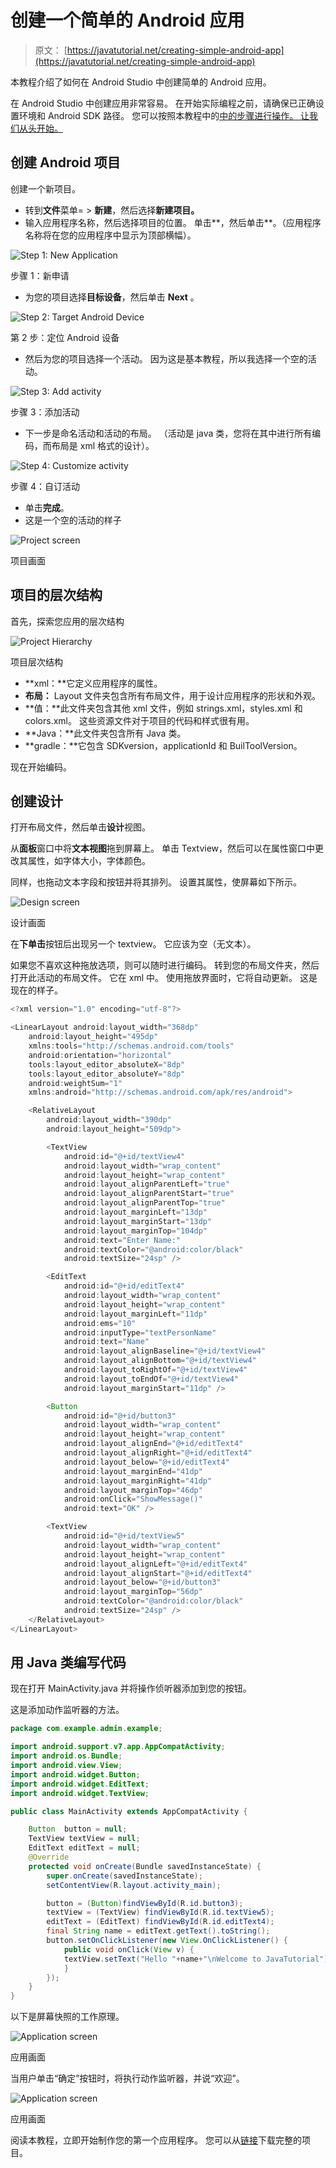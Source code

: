 # 创建一个简单的 Android 应用

> 原文： [https://javatutorial.net/creating-simple-android-app](https://javatutorial.net/creating-simple-android-app)

本教程介绍了如何在 Android Studio 中创建简单的 Android 应用。

在 Android Studio 中创建应用非常容易。 在开始实际编程之前，请确保已正确设置环境和 Android SDK 路径。 您可以按照本教程中的[中的步骤进行操作。 让我们从头开始。](https://javatutorial.net/install-configure-android-studio)

## **创建 Android 项目**

创建一个新项目。

*   转到**文件**菜单= &gt; **新建**，然后选择**新建项目。**
*   输入应用程序名称，然后选择项目的位置。 单击**，然后单击**。（应用程序名称将在您的应用程序中显示为顶部横幅）。

![Step 1: New Application](img/c8c84e217e732c3358912c2d57d299b8.jpg)

步骤 1：新申请

*   为您的项目选择**目标设备**，然后单击 **Next** 。

![Step 2: Target Android Device](img/32d2de671a9b89c58c1c619628abdd9b.jpg)

第 2 步：定位 Android 设备

*   然后为您的项目选择一个活动。 因为这是基本教程，所以我选择一个空的活动。

![Step 3: Add activity](img/d06b9622d6eb53f423ad0de3870c2384.jpg)

步骤 3：添加活动

*   下一步是命名活动和活动的布局。 （活动是 java 类，您将在其中进行所有编码，而布局是 xml 格式的设计）。

![Step 4: Customize activity](img/95df6fe89f59d45f95cfa7d85384f024.jpg)

步骤 4：自订活动

*   单击**完成**。
*   这是一个空的活动的样子

![Project screen](img/25180b6928b6238c1dd62e4359bfadd0.jpg)

项目画面

## **项目的层次结构**

首先，探索您应用的层次结构

![Project Hierarchy](img/eb73f0e85f6f780c520e7aa16d721413.jpg)

项目层次结构

*   **xml：**它定义应用程序的属性。
*   **布局：** Layout 文件夹包含所有布局文件，用于设计应用程序的形状和外观。
*   **值：**此文件夹包含其他 xml 文件，例如 strings.xml，styles.xml 和 colors.xml。 这些资源文件对于项目的代码和样式很有用。
*   **Java：**此文件夹包含所有 Java 类。
*   **gradle：**它包含 SDKversion，applicationId 和 BuilToolVersion。

现在开始编码。

## **创建设计**

打开布局文件，然后单击**设计**视图。

从**面板**窗口中将**文本视图**拖到屏幕上。 单击 Textview，然后可以在属性窗口中更改其属性，如字体大小，字体颜色。

同样，也拖动文本字段和按钮并将其排列。 设置其属性，使屏幕如下所示。

![Design screen](img/e47f43d4b309ceb826478f752ffcea7f.jpg)

设计画面

在**下单击**按钮后出现另一个 textview。 它应该为空（无文本）。

如果您不喜欢这种拖放选项，则可以随时进行编码。 转到您的布局文件夹，然后打开此活动的布局文件。 它在 xml 中。 使用拖放界面时，它将自动更新。 这是现在的样子。

```java
<?xml version="1.0" encoding="utf-8"?>

<LinearLayout android:layout_width="368dp"
    android:layout_height="495dp"
    xmlns:tools="http://schemas.android.com/tools"
    android:orientation="horizontal"
    tools:layout_editor_absoluteX="8dp"
    tools:layout_editor_absoluteY="8dp"
    android:weightSum="1"
    xmlns:android="http://schemas.android.com/apk/res/android">

    <RelativeLayout
        android:layout_width="390dp"
        android:layout_height="509dp">

        <TextView
            android:id="@+id/textView4"
            android:layout_width="wrap_content"
            android:layout_height="wrap_content"
            android:layout_alignParentLeft="true"
            android:layout_alignParentStart="true"
            android:layout_alignParentTop="true"
            android:layout_marginLeft="13dp"
            android:layout_marginStart="13dp"
            android:layout_marginTop="104dp"
            android:text="Enter Name:"
            android:textColor="@android:color/black"
            android:textSize="24sp" />

        <EditText
            android:id="@+id/editText4"
            android:layout_width="wrap_content"
            android:layout_height="wrap_content"
            android:layout_marginLeft="11dp"
            android:ems="10"
            android:inputType="textPersonName"
            android:text="Name"
            android:layout_alignBaseline="@+id/textView4"
            android:layout_alignBottom="@+id/textView4"
            android:layout_toRightOf="@+id/textView4"
            android:layout_toEndOf="@+id/textView4"
            android:layout_marginStart="11dp" />

        <Button
            android:id="@+id/button3"
            android:layout_width="wrap_content"
            android:layout_height="wrap_content"
            android:layout_alignEnd="@+id/editText4"
            android:layout_alignRight="@+id/editText4"
            android:layout_below="@+id/editText4"
            android:layout_marginEnd="41dp"
            android:layout_marginRight="41dp"
            android:layout_marginTop="46dp"
            android:onClick="ShowMessage()"
            android:text="OK" />

        <TextView
            android:id="@+id/textView5"
            android:layout_width="wrap_content"
            android:layout_height="wrap_content"
            android:layout_alignLeft="@+id/editText4"
            android:layout_alignStart="@+id/editText4"
            android:layout_below="@+id/button3"
            android:layout_marginTop="56dp"
            android:textColor="@android:color/black"
            android:textSize="24sp" />
    </RelativeLayout>
</LinearLayout>

```

## **用 Java 类**编写代码

现在打开 MainActivity.java 并将操作侦听器添加到您的按钮。

这是添加动作监听器的方法。

```java
package com.example.admin.example;

import android.support.v7.app.AppCompatActivity;
import android.os.Bundle;
import android.view.View;
import android.widget.Button;
import android.widget.EditText;
import android.widget.TextView;

public class MainActivity extends AppCompatActivity {

    Button  button = null;
    TextView textView = null;
    EditText editText = null;
    @Override
    protected void onCreate(Bundle savedInstanceState) {
        super.onCreate(savedInstanceState);
        setContentView(R.layout.activity_main);

        button = (Button)findViewById(R.id.button3);
        textView = (TextView) findViewById(R.id.textView5);
        editText = (EditText) findViewById(R.id.editText4);
        final String name = editText.getText().toString();
        button.setOnClickListener(new View.OnClickListener() {
            public void onClick(View v) {
            textView.setText("Hello "+name+"\nWelcome to JavaTutorial");
            }
        });
    }
}

```

以下是屏幕快照的工作原理。

![Application screen](img/8cba10e5ccb003646cd6425287eebe16.jpg)

应用画面

当用户单击“确定”按钮时，将执行动作监听器，并说“欢迎”。

![Application screen](img/c86e903b570fa656e5f74ec1067cc277.jpg)

应用画面

阅读本教程，立即开始制作您的第一个应用程序。 您可以从[链接](https://github.com/JavaTutorialNetwork/Tutorials/blob/master/SimpleAndroidApp.rar)下载完整的项目。